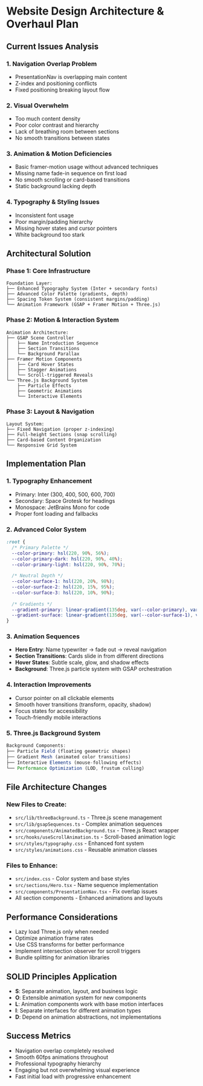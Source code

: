 # Website Design Architecture & Overhaul Plan

## Current Issues Analysis

### 1. **Navigation Overlap Problem**
- PresentationNav is overlapping main content
- Z-index and positioning conflicts
- Fixed positioning breaking layout flow

### 2. **Visual Overwhelm**
- Too much content density
- Poor color contrast and hierarchy
- Lack of breathing room between sections
- No smooth transitions between states

### 3. **Animation & Motion Deficiencies**
- Basic framer-motion usage without advanced techniques
- Missing name fade-in sequence on first load
- No smooth scrolling or card-based transitions
- Static background lacking depth

### 4. **Typography & Styling Issues**
- Inconsistent font usage
- Poor margin/padding hierarchy
- Missing hover states and cursor pointers
- White background too stark

## Architectural Solution

### Phase 1: Core Infrastructure
```
Foundation Layer:
├── Enhanced Typography System (Inter + secondary fonts)
├── Advanced Color Palette (gradients, depth)
├── Spacing Token System (consistent margins/padding)
└── Animation Framework (GSAP + Framer Motion + Three.js)
```

### Phase 2: Motion & Interaction System
```
Animation Architecture:
├── GSAP Scene Controller
│   ├── Name Introduction Sequence
│   ├── Section Transitions
│   └── Background Parallax
├── Framer Motion Components
│   ├── Card Hover States
│   ├── Stagger Animations
│   └── Scroll-triggered Reveals
└── Three.js Background System
    ├── Particle Effects
    ├── Geometric Animations
    └── Interactive Elements
```

### Phase 3: Layout & Navigation
```
Layout System:
├── Fixed Navigation (proper z-indexing)
├── Full-height Sections (snap scrolling)
├── Card-based Content Organization
└── Responsive Grid System
```

## Implementation Plan

### 1. **Typography Enhancement**
- Primary: Inter (300, 400, 500, 600, 700)
- Secondary: Space Grotesk for headings
- Monospace: JetBrains Mono for code
- Proper font loading and fallbacks

### 2. **Advanced Color System**
```css
:root {
  /* Primary Palette */
  --color-primary: hsl(220, 90%, 56%);
  --color-primary-dark: hsl(220, 90%, 40%);
  --color-primary-light: hsl(220, 90%, 70%);
  
  /* Neutral Depth */
  --color-surface-1: hsl(220, 20%, 98%);
  --color-surface-2: hsl(220, 15%, 95%);
  --color-surface-3: hsl(220, 10%, 90%);
  
  /* Gradients */
  --gradient-primary: linear-gradient(135deg, var(--color-primary), var(--color-primary-dark));
  --gradient-surface: linear-gradient(135deg, var(--color-surface-1), var(--color-surface-2));
}
```

### 3. **Animation Sequences**
- **Hero Entry**: Name typewriter → fade out → reveal navigation
- **Section Transitions**: Cards slide in from different directions
- **Hover States**: Subtle scale, glow, and shadow effects
- **Background**: Three.js particle system with GSAP orchestration

### 4. **Interaction Improvements**
- Cursor pointer on all clickable elements
- Smooth hover transitions (transform, opacity, shadow)
- Focus states for accessibility
- Touch-friendly mobile interactions

### 5. **Three.js Background System**
```javascript
Background Components:
├── Particle Field (floating geometric shapes)
├── Gradient Mesh (animated color transitions)
├── Interactive Elements (mouse-following effects)
└── Performance Optimization (LOD, frustum culling)
```

## File Architecture Changes

### New Files to Create:
- `src/lib/threeBackground.ts` - Three.js scene management
- `src/lib/gsapSequences.ts` - Complex animation sequences
- `src/components/AnimatedBackground.tsx` - Three.js React wrapper
- `src/hooks/useScrollAnimation.ts` - Scroll-based animation logic
- `src/styles/typography.css` - Enhanced font system
- `src/styles/animations.css` - Reusable animation classes

### Files to Enhance:
- `src/index.css` - Color system and base styles
- `src/sections/Hero.tsx` - Name sequence implementation
- `src/components/PresentationNav.tsx` - Fix overlap issues
- All section components - Enhanced animations and layouts

## Performance Considerations
- Lazy load Three.js only when needed
- Optimize animation frame rates
- Use CSS transforms for better performance
- Implement intersection observer for scroll triggers
- Bundle splitting for animation libraries

## SOLID Principles Application
- **S**: Separate animation, layout, and business logic
- **O**: Extensible animation system for new components
- **L**: Animation components work with base motion interfaces
- **I**: Separate interfaces for different animation types
- **D**: Depend on animation abstractions, not implementations

## Success Metrics
- Navigation overlap completely resolved
- Smooth 60fps animations throughout
- Professional typography hierarchy
- Engaging but not overwhelming visual experience
- Fast initial load with progressive enhancement
